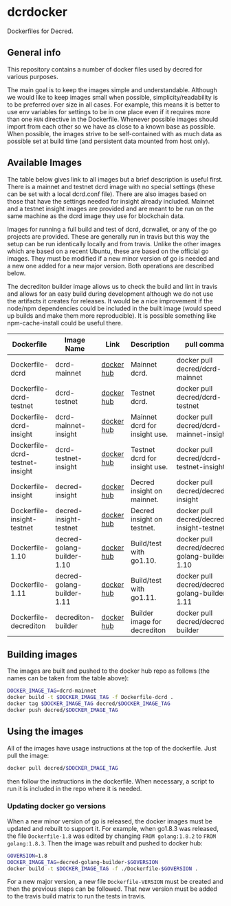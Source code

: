 # dcrdocker

Dockerfiles for Decred.

## General info

This repository contains a number of docker files used by decred for various purposes.

The main goal is to keep the images simple and understandable.  Although we would like to keep images small when possible, simplicity/readability is to be preferred over size in all cases.  For example, this means it is better to use env variables for settings to be in one place even if it requires more than one `RUN` directive in the Dockerfile.  Whenever possible images should import from each other so we have as close to a known base as possible.  When possible, the images strive to be self-contained with as much data as possible set at build time (and persistent data mounted from host only).

## Available Images

The table below gives link to all images but a brief description is useful first.  There is a mainnet and testnet dcrd image with no special settings (these can be set with a local dcrd.conf file).  There are also images based on those that have the settings needed for insight already included.  Mainnet and a testnet insight images are provided and are meant to be run on the same machine as the dcrd image they use for blockchain data.

Images for running a full build and test of dcrd, dcrwallet, or any of the go projects are provided.  These are generally run in travis but this way the setup can be run identically locally and from travis.  Unlike the other images which are based on a recent Ubuntu, these are based on the official go images.  They must be modified if a new minor version of go is needed and a new one added for a new major version.  Both operations are described below.

The decrediton builder image allows us to check the build and lint in travis and allows for an easy build during development although we do not use the artifacts it creates for releases.  It would be a nice improvement if the node/npm dependencies could be included in the built image (would speed up builds and make them more reproducible).  It is possible something like npm-cache-install could be useful there.


| Dockerfile | Image Name | Link | Description | pull command |
| --- | --- | --- | --- | --- |
|Dockerfile-dcrd|dcrd-mainnet|[docker hub](https://hub.docker.com/r/decred/dcrd-mainnet/)|Mainnet dcrd.|docker pull decred/dcrd-mainnet|
|Dockerfile-dcrd-testnet|dcrd-testnet|[docker hub](https://hub.docker.com/r/decred/dcrd-testnet/)|Testnet dcrd.|docker pull decred/dcrd-testnet|
|Dockerfile-dcrd-insight|dcrd-mainnet-insight|[docker hub](https://hub.docker.com/r/decred/dcrd-mainnet-insihght/)|Mainnet dcrd for insight use.|docker pull decred/dcrd-mainnet-insight|
|Dockerfile-dcrd-testnet-insight|dcrd-testnet-insight|[docker hub](https://hub.docker.com/r/decred/dcrd-testnet-insight/)|Testnet dcrd for insight use.|docker pull decred/dcrd-testnet-insight|
|Dockerfile-insight|decred-insight|[docker hub](https://hub.docker.com/r/decred/decred-insight/)|Decred insight on mainnet.|docker pull decred/decred-insight|
|Dockerfile-insight-testnet|decred-insight-testnet|[docker hub](https://hub.docker.com/r/decred/decred-insight-testnet/)|Decred insight on testnet.|docker pull decred/decred-insight-testnet|
|Dockerfile-1.10|decred-golang-builder-1.10|[docker hub](https://hub.docker.com/r/decred/decred-golang-builder-1.10/)|Build/test with go1.10.|docker pull decred/decred-golang-builder-1.10|
|Dockerfile-1.11|decred-golang-builder-1.11|[docker hub](https://hub.docker.com/r/decred/decred-golang-builder-1.11/)|Build/test with go1.11.|docker pull decred/decred-golang-builder-1.11|
|Dockerfile-decrediton|decrediton-builder|[docker hub](https://hub.docker.com/r/decred/decrediton-builder/)|Builder image for decrediton|docker pull decred/decrediton-builder|

## Building images

The images are built and pushed to the docker hub repo as follows (the names can be taken from the table above):

```sh
DOCKER_IMAGE_TAG=dcrd-mainnet
docker build -t $DOCKER_IMAGE_TAG -f Dockerfile-dcrd .
docker tag $DOCKER_IMAGE_TAG decred/$DOCKER_IMAGE_TAG
docker push decred/$DOCKER_IMAGE_TAG
```

## Using the images

All of the images have usage instructions at the top of the dockerfile.  Just pull the image:

```sh
docker pull decred/$DOCKER_IMAGE_TAG
```

then follow the instructions in the dockerfile.  When necessary, a script to run it is included in the repo where it is needed.

### Updating docker go versions

When a new minor version of go is released, the docker images must be updated and rebuilt to support it.  For example, when go1.8.3 was released, the file `Dockerfile-1.8` was edited by changing `FROM golang:1.8.2` to `FROM golang:1.8.3`.  Then the image was rebuilt and pushed to docker hub:

```sh
GOVERSION=1.8
DOCKER_IMAGE_TAG=decred-golang-builder-$GOVERSION
docker build -t $DOCKER_IMAGE_TAG -f ./Dockerfile-$GOVERSION .
```

For a new major version, a new file `Dockerfile-VERSION` must be created and then the previous steps can be followed.  That new version must be added to the travis build matrix to run the tests in travis.
